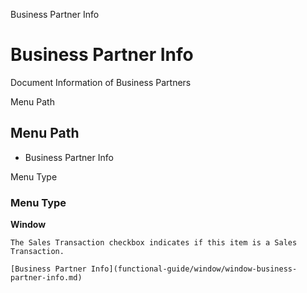 
Business Partner Info
# Business Partner Info


Document Information of Business Partners

Menu Path
## Menu Path



- Business Partner Info

Menu Type
### Menu Type

**Window**

```
The Sales Transaction checkbox indicates if this item is a Sales Transaction.
```

```
[Business Partner Info](functional-guide/window/window-business-partner-info.md)
```